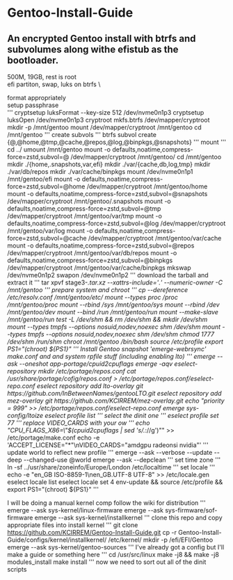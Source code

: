 # Gentoo-Install-Guide
## An encrypted Gentoo install with btrfs and subvolumes along withe efistub as the bootloader.

500M, 19GB, rest is root \
efi partiton, swap, luks on btrfs \

format appropriately \
setup passphrase \
'''
cryptsetup luksFormat --key-size 512 /dev/nvme0n1p3
cryptsetup luksOpen /dev/nvme0n1p3 cryptroot
mkfs.btrfs /dev/mapper/cryptroot
mkdir -p /mnt/gentoo
mount /dev/mapper/cryptroot /mnt/gentoo
cd /mnt/gentoo
'''
create subvols
'''
btrfs subvol create {@,@home,@tmp,@cache,@repos,@log,@binpkgs,@snapshots}
'''
mount
'''
cd ../
umount /mnt/gentoo
mount -o defaults,noatime,compress-force=zstd,subvol=@ /dev/mapper/cryptroot /mnt/gentoo/
cd /mnt/gentoo
mkdir ./{home,.snapshots,var,efi}
mkdir ./var/{cache,db,log,tmp}
mkdir ./var/db/repos
mkdir ./var/cache/binpkgs
mount /dev/nvme0n1p1 /mnt/gentoo/efi
mount -o defaults,noatime,compress-force=zstd,subvol=@home /dev/mapper/cryptroot /mnt/gentoo/home
mount -o defaults,noatime,compress-force=zstd,subvol=@snapshots /dev/mapper/cryptroot /mnt/gentoo/.snapshots
mount -o defaults,noatime,compress-force=zstd,subvol=@tmp /dev/mapper/cryptroot /mnt/gentoo/var/tmp
mount -o defaults,noatime,compress-force=zstd,subvol=@log /dev/mapper/cryptroot /mnt/gentoo/var/log
mount -o defaults,noatime,compress-force=zstd,subvol=@cache /dev/mapper/cryptroot /mnt/gentoo/var/cache
mount -o defaults,noatime,compress-force=zstd,subvol=@repos /dev/mapper/cryptroot /mnt/gentoo/var/db/repos
mount -o defaults,noatime,compress-force=zstd,subvol=@binpkgs /dev/mapper/cryptroot /mnt/gentoo/var/cache/binpkgs
mkswap /dev/nvme0n1p2
swapon /dev/nvme0n1p2
'''
download the tarball and extract it
'''
tar xpvf stage3-*.tar.xz --xattrs-include='*.*' --numeric-owner -C /mnt/gentoo
'''
prepare system and chroot
'''
cp --dereference /etc/resolv.conf /mnt/gentoo/etc/
mount --types proc /proc /mnt/gentoo/proc
mount --rbind /sys /mnt/gentoo/sys 
mount --rbind /dev /mnt/gentoo/dev
mount --bind /run /mnt/gentoo/run 
mount --make-slave /mnt/gentoo/run
test -L /dev/shm && rm /dev/shm && mkdir /dev/shm 
mount --types tmpfs --options nosuid,nodev,noexec shm /dev/shm mount --types tmpfs --options nosuid,nodev,noexec shm /dev/shm 
chmod 1777 /dev/shm /run/shm
chroot /mnt/gentoo /bin/bash 
source /etc/profile 
export PS1="(chroot) ${PS1}"
'''
Install Gentoo snapshot
'emerge-webrsync'
make.conf and and system rpfile stuff (including enabling lto)
'''
emerge --ask --oneshot app-portage/cpuid2cpuflags
emerge -aqv eselect-repository
mkdir /etc/portage/repos.conf
cat /usr/share/portage/cofig/repos.conf > /etc/portage/repos.conf/eselect-repo.conf
eselect repository add lto-overlay git https://github.com/InBetweenNames/gentooLTO.git
eselect repository add mez-overlay git https://github.com/KCIRREM/mez-overlay.git
echo "priority = 999" >> /etc/portage/repos.conf/eselect-repo.conf
emerge sys-config/ltoize
eselect profile list
'''
select the dinit one
'''
eselect profile set 77
'''
replace VIDEO_CARDS with your ow
'''
echo "CPU_FLAGS_X86=\"$(cpuid2cpuflags | sed 's/.*://g')\"" >> /etc/portage/make.conf
echo -e 'ACCEPT_LICENSE="*"\nVIDEO_CARDS="amdgpu radeonsi nvidia"'
'''
update world to reflect new profile
'''
emerge --ask --verbose --update --deep --changed-use @world
emerge --ask --depclean
'''
set time zone
'''
ln -sf ../usr/share/zoneinfo/Europe/London /etc/localtime
'''
set locale
'''
echo -e "en_GB ISO-8859-1\nen_GB.UTF-8 UTF-8" >> /etc/locale.gen
eselect locale list
eselect locale set 4
env-update && source /etc/profile && export PS1="(chroot) ${PS1}"
'''

I will be doing a manual kernel comp follow the wiki for distribution
'''
emerge --ask sys-kernel/linux-firmware
emerge --ask sys-firmware/sof-firmware
emerge --ask sys-kernel/installkernel
'''
clone this repo and copy appropriate files into install kernel
'''
git clone https://github.com/KCIRREM/Gentoo-Install-Guide.git
cp -r Gentoo-Install-Guide/configs/kernel/installkernel/ /etc/kernel/
mkdir -p /efi/EFI/Gentoo
emerge --ask sys-kernel/gentoo-sources
'''
I've already got a config but I'll make a guide or something here
'''
cd /usr/src/linux
make -j8 && make -j8 modules_install
make install
'''
now we need to sort out all of the dinit scripts









